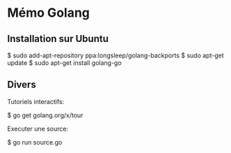 # Mémo Golang

## Installation sur Ubuntu

  $ sudo add-apt-repository ppa:longsleep/golang-backports
  $ sudo apt-get update
  $ sudo apt-get install golang-go


## Divers

Tutoriels interactifs:

  $ go get golang.org/x/tour


Executer une source:

  $ go run source.go





